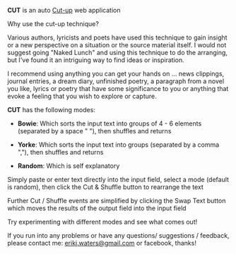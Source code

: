 **CUT** is an auto [Cut-up](https://en.wikipedia.org/wiki/Cut-up_technique) web application 

Why use the cut-up technique? 

Various authors, lyricists and poets have used this technique to gain insight or a new perspective on a situation or the source material itself. I would not suggest going "Naked Lunch" and using this technique to do the arranging, but I've found it an intriguing way to find ideas or inspiration.

I recommend using anything you can get your hands on ... news clippings, journal entries, a dream diary, unfinished poetry, a paragraph from a novel you like, lyrics or poetry that have some significance to you or anything that evoke a feeling that you wish to explore or capture.

**CUT** has the following modes:

* **Bowie**: Which sorts the input text into groups of 4 - 6 elements (separated by a space " "), then shuffles and returns
 
* **Yorke**: Which sorts the input text into groups (separated by a comma ","), then shuffles and returns
 
* **Random**: Which is self explanatory

Simply paste or enter text directly into the input field, select a mode (default is random), then click the Cut & Shuffle button to rearrange the text

Further Cut / Shuffle events are simplified by clicking the Swap Text button which moves the results of the output field into the input field

Try experimenting with different modes and see what comes out!

If you run into any problems or have any questions/ suggestions / feedback, please contact me: erikj.waters@gmail.com or facebook, thanks!
